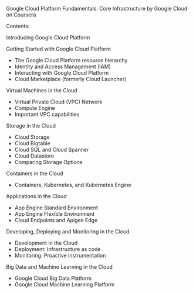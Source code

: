 Google Cloud Platform Fundamentals: Core Infrastructure by Google Cloud on Coursera

Contents: 


Introducing Google Cloud Platform
  
Getting Started with Google Cloud Platform
  - The Google Cloud Platform resource hierarchy
  - Identity and Access Management (IAM)
  - Interacting with Google Cloud Platform
  - Cloud Marketplace (formerly Cloud Launcher)
  
Virtual Machines in the Cloud
  - Virtual Private Cloud (VPC) Network
  - Compute Engine
  - Important VPC capabilities
  
Storage in the Cloud
  - Cloud Storage
  - Cloud Bigtable
  - Cloud SQL and Cloud Spanner
  - Cloud Datastore
  - Comparing Storage Options
  
Containers in the Cloud
  - Containers, Kubernetes, and Kubernetes Engine
  
Applications in the Cloud
  - App Engine Standard Environment
  - App Engine Flexible Environment
  - Cloud Endpoints and Apigee Edge
  
Developing, Deploying and Monitoring in the Cloud
  - Development in the Cloud
  - Deployment: Infrastructure as code
  - Monitoring: Proactive instrumentation
  
Big Data and Machine Learning in the Cloud
  - Google Cloud Big Data Platform
  - Google Cloud Machine Learning Platform
  
